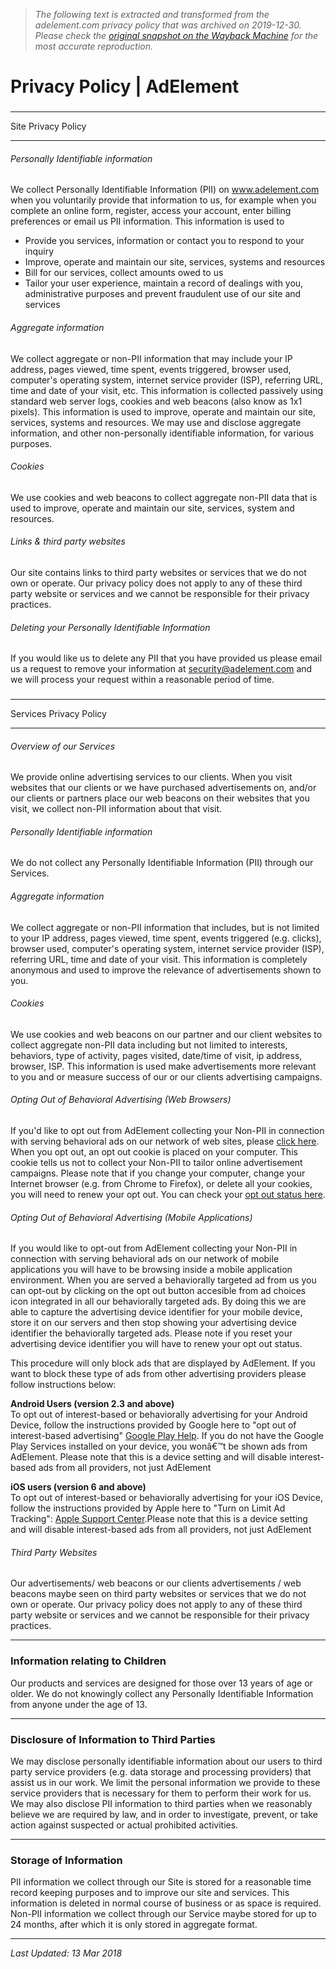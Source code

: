 > *The following text is extracted and transformed from the adelement.com privacy policy that was archived on 2019-12-30. Please check the [original snapshot on the Wayback Machine](https://web.archive.org/web/20191230013314id_/http%3A//adelement.com/privacy-policy.html) for the most accurate reproduction.*

# Privacy Policy | AdElement

### 

* * *

Site Privacy Policy

* * *

###### Personally Identifiable information

We collect Personally Identifiable Information (PII) on www.adelement.com when you voluntarily provide that information to us, for example when you complete an online form, register, access your account, enter billing preferences or email us PII information. This information is used to 

  * Provide you services, information or contact you to respond to your inquiry
  * Improve, operate and maintain our site, services, systems and resources
  * Bill for our services, collect amounts owed to us
  * Tailor your user experience, maintain a record of dealings with you, administrative purposes and prevent fraudulent use of our site and services



###### Aggregate information

We collect aggregate or non-PII information that may include your IP address, pages viewed, time spent, events triggered, browser used, computer's operating system, internet service provider (ISP), referring URL, time and date of your visit, etc. This information is collected passively using standard web server logs, cookies and web beacons (also know as 1x1 pixels). This information is used to improve, operate and maintain our site, services, systems and resources. We may use and disclose aggregate information, and other non-personally identifiable information, for various purposes.

  


###### Cookies

We use cookies and web beacons to collect aggregate non-PII data that is used to improve, operate and maintain our site, services, system and resources.

  


###### Links & third party websites

Our site contains links to third party websites or services that we do not own or operate. Our privacy policy does not apply to any of these third party website or services and we cannot be responsible for their privacy practices.

###### Deleting your Personally Identifiable Information

If you would like us to delete any PII that you have provided us please email us a request to remove your information at security@adelement.com and we will process your request within a reasonable period of time.

  


### 

* * *

Services Privacy Policy

* * *

###### Overview of our Services

We provide online advertising services to our clients. When you visit websites that our clients or we have purchased advertisements on, and/or our clients or partners place our web beacons on their websites that you visit, we collect non-PII information about that visit.

  


###### Personally Identifiable information

We do not collect any Personally Identifiable Information (PII) through our Services.

  


###### Aggregate information

We collect aggregate or non-PII information that includes, but is not limited to your IP address, pages viewed, time spent, events triggered (e.g. clicks), browser used, computer's operating system, internet service provider (ISP), referring URL, time and date of your visit. This information is completely anonymous and used to improve the relevance of advertisements shown to you.

  


###### Cookies

We use cookies and web beacons on our partner and our client websites to collect aggregate non-PII data including but not limited to interests, behaviors, type of activity, pages visited, date/time of visit, ip address, browser, ISP. This information is used make advertisements more relevant to you and or measure success of our or our clients advertising campaigns.

  


###### Opting Out of Behavioral Advertising (Web Browsers)

If you'd like to opt out from AdElement collecting your Non-PII in connection with serving behavioral ads on our network of web sites, please [click here](http://www.adelement.com/company/optout/?type=optout). When you opt out, an opt out cookie is placed on your computer. This cookie tells us not to collect your Non-PII to tailor online advertisement campaigns. Please note that if you change your computer, change your Internet browser (e.g. from Chrome to Firefox), or delete all your cookies, you will need to renew your opt out. You can check your [opt out status here](http://www.adelement.com/company/optout).

  


###### Opting Out of Behavioral Advertising (Mobile Applications)

If you would like to opt-out from AdElement collecting your Non-PII in connection with serving behavioral ads on our network of mobile applications you will have to be browsing inside a mobile application environment. When you are served a behaviorally targeted ad from us you can opt-out by clicking on the opt out button accesible from ad choices icon integrated in all our behaviorally targeted ads. By doing this we are able to capture the advertising device identifier for your mobile device, store it on our servers and then stop showing your advertising device identifier the behaviorally targeted ads. Please note if you reset your advertising device identifier you will have to renew your opt out status.

This procedure will only block ads that are displayed by AdElement. If you want to block these type of ads from other advertising providers please follow instructions below:

**Android Users (version 2.3 and above)**  
To opt out of interest-based or behaviorally advertising for your Android Device, follow the instructions provided by Google here to "opt out of interest-based advertising" [ Google Play Help](https://support.google.com/googleplay/answer/3405269). If you do not have the Google Play Services installed on your device, you wonâ€™t be shown ads from AdElement. Please note that this is a device setting and will disable interest-based ads from all providers, not just AdElement

 **iOS users (version 6 and above)**  
To opt out of interest-based or behaviorally advertising for your iOS Device, follow the instructions provided by Apple here to "Turn on Limit Ad Tracking": [Apple Support Center](https://support.apple.com/en-in/HT202074).Please note that this is a device setting and will disable interest-based ads from all providers, not just AdElement

  


###### Third Party Websites

Our advertisements/ web beacons or our clients advertisements / web beacons maybe seen on third party websites or services that we do not own or operate. Our privacy policy does not apply to any of these third party website or services and we cannot be responsible for their privacy practices.

* * *

### Information relating to Children

Our products and services are designed for those over 13 years of age or older. We do not knowingly collect any Personally Identifiable Information from anyone under the age of 13.

* * *

### Disclosure of Information to Third Parties

We may disclose personally identifiable information about our users to third party service providers (e.g. data storage and processing providers) that assist us in our work. We limit the personal information we provide to these service providers that is necessary for them to perform their work for us. We may also disclose PII information to third parties when we reasonably believe we are required by law, and in order to investigate, prevent, or take action against suspected or actual prohibited activities.

* * *

### Storage of Information

PII information we collect through our Site is stored for a reasonable time record keeping purposes and to improve our site and services. This information is deleted in normal course of business or as space is required. Non-PII information we collect through our Service maybe stored for up to 24 months, after which it is only stored in aggregate format.

* * *

_Last Updated: 13 Mar 2018_
